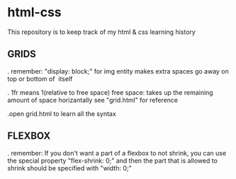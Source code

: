 # html-css
This repository is to keep track of my html &amp; css learning history

## GRIDS
  . remember: "display: block;" for img entity makes extra spaces go away on top or bottom of <img> itself

  . 1fr means 1(relative to free space) free space: takes up the remaining amount of space horizantally
    see "grid.html" for reference

  .open grid.html to learn all the syntax

## FLEXBOX
  . remember: If you don't want a part of a flexbox to not shrink, you can use the special property "flex-shrink: 0;" and then the part that is allowed to shrink should be specified with "width: 0;"

  